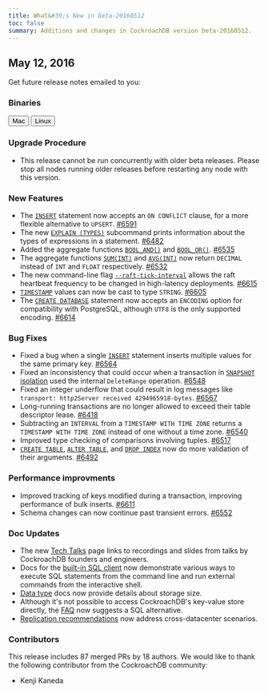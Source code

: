 ```yaml
---
title: What&#39;s New in beta-20160512
toc: false
summary: Additions and changes in CockroachDB version beta-20160512.
---
```


## May 12, 2016

Get future release notes emailed to you:

<div class="hubspot-install-form install-form-1 clearfix">
    <script>
        hbspt.forms.create({ 
            css: '',
            cssClass: 'install-form',
            portalId: '1753393',
            formId: '39686297-81d2-45e7-a73f-55a596a8d5ff',
            formInstanceId: 1,
            target: '.install-form-1'
        });
    </script>
</div>

### Binaries

<div id="os-tabs" class="clearfix">
    <a href="https://binaries.cockroachdb.com/cockroach-beta-20160512.darwin-10.9-amd64.tgz"><button id="mac" data-eventcategory="mac-binary-release-notes">Mac</button></a>
    <a href="https://binaries.cockroachdb.com/cockroach-beta-20160512.linux-amd64.tgz"><button id="linux" data-eventcategory="linux-binary-release-notes">Linux</button></a>
</div>
 
### Upgrade Procedure

- This release cannot be run concurrently with older beta releases. Please stop all nodes running older releases before restarting any node with this version.

### New Features

- The [`INSERT`](insert.html) statement now accepts an `ON CONFLICT` clause, for a more flexible alternative to `UPSERT`. [#6591](https://github.com/cockroachdb/cockroach/pull/6591)
- The new [`EXPLAIN (TYPES)`](explain.html) subcommand prints information about the types of expressions in a statement. [#6482](https://github.com/cockroachdb/cockroach/pull/6482)
- Added the aggregate functions [`BOOL_AND()`](functions-and-operators.html) and [`BOOL_OR()`](functions-and-operators.html). [#6535](https://github.com/cockroachdb/cockroach/pull/6535)
- The aggregate functions [`SUM(INT)`](functions-and-operators.html) and [`AVG(INT)`](functions-and-operators.html) now return `DECIMAL` instead of `INT` and `FLOAT` respectively. [#6532](https://github.com/cockroachdb/cockroach/pull/6532)
- The new command-line flag [`--raft-tick-interval`](start-a-node.html) allows the raft heartbeat frequency to be changed in high-latency deployments. [#6615](https://github.com/cockroachdb/cockroach/pull/6615)
- [`TIMESTAMP`](timestamp.html) values can now be cast to type `STRING`. [#6605](https://github.com/cockroachdb/cockroach/pull/6605)
- The [`CREATE DATABASE`](create-database.html) statement now accepts an `ENCODING` option for compatibility with PostgreSQL, although `UTF8` is the only supported encoding. [#6614](https://github.com/cockroachdb/cockroach/pull/6614)

### Bug Fixes

- Fixed a bug when a single [`INSERT`](insert.html) statement inserts multiple values for the same primary key. [#6564](https://github.com/cockroachdb/cockroach/pull/6564)
- Fixed an inconsistency that could occur when a transaction in [`SNAPSHOT` isolation](transactions.html#isolation-levels) used the internal `DeleteRange` operation. [#6548](https://github.com/cockroachdb/cockroach/pull/6548)
- Fixed an integer underflow that could result in log messages like `transport: http2Server received 4294965918-bytes`. [#6567](https://github.com/cockroachdb/cockroach/pull/6567)
- Long-running transactions are no longer allowed to exceed their table descriptor lease. [#6418](https://github.com/cockroachdb/cockroach/pull/6418)
- Subtracting an `INTERVAL` from a `TIMESTAMP WITH TIME ZONE` returns a `TIMESTAMP WITH TIME ZONE` instead of one without a time zone. [#6540](https://github.com/cockroachdb/cockroach/pull/6540)
- Improved type checking of comparisons involving tuples. [#6517](https://github.com/cockroachdb/cockroach/pull/6517)
- [`CREATE TABLE`](create-table.html), [`ALTER TABLE`](alter-table.html), and [`DROP INDEX`](drop-index.html) now do more validation of their arguments. [#6492](https://github.com/cockroachdb/cockroach/pull/6492)

### Performance improvments

- Improved tracking of keys modified during a transaction, improving performance of bulk inserts. [#6611](https://github.com/cockroachdb/cockroach/pull/6611)
- Schema changes can now continue past transient errors. [#6552](https://github.com/cockroachdb/cockroach/pull/6552)

### Doc Updates

- The new [Tech Talks](https://www.cockroachlabs.com/community/tech-talks/) page links to recordings and slides from talks by CockroachDB founders and engineers.
- Docs for the [built-in SQL client](use-the-built-in-sql-client.html) now demonstrate various ways to execute SQL statements from the command line and run external commands from the interactive shell.
- [Data type](data-types.html) docs now provide details about storage size.
- Although it's not possible to access CockroachDB's key-value store directly, the [FAQ](frequently-asked-questions.html#can-i-use-cockroachdb-as-a-key-value-store) now suggests a SQL alternative.
- [Replication recommendations](configure-replication-zones.html#node-replica-recommendations) now address cross-datacenter scenarios. 

### Contributors

This release includes 87 merged PRs by 18 authors. We would like to
thank the following contributor from the CockroachDB community:

* Kenji Kaneda
